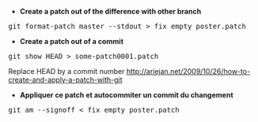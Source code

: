 * **Create a patch out of the difference with other branch**
<pre>
git format-patch master --stdout > fix_empty_poster.patch
</pre>

* **Create a patch out of a commit**   
<pre>
git show HEAD > some-patch0001.patch
</pre>
Replace HEAD by a commit number 
http://ariejan.net/2009/10/26/how-to-create-and-apply-a-patch-with-git

* **Appliquer ce patch et autocommiter un commit du changement**
<pre>
git am --signoff < fix_empty_poster.patch
</pre>
